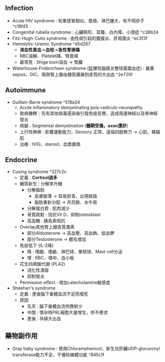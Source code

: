 ## Infection
- Acute HIV syndrome : 和重感冒相似，發燒、淋巴腫大、有不明疹子 ^c18f45
- Congenital rubella syndrome : 心臟畸形、耳聾、白內障、小頭症 ^c38b24
- Fitz-Hugh-Cutis syndrome : 由性病引起的腹膜炎、肝周圍炎 ^ec3f3f
- Hemolytic-Uremic Syndrome ^d5d267
	- **溶血性貧血**->**血栓**->**急性腎損傷**
	- RBC溶解、Platelet降、腎衰竭
	- 最常見 : Shiga toxin溶血 -> 腎臟
- Waterhouse-Friderichsen syndrome (猛爆性腦膜炎雙球菌菌血症) : 嚴重sepsis、DIC、兩側腎上腺由髓質擴展到皮質的大出血 ^2e720f
## Autoimmune
- Guillain-Barre syndrome ^518a34
	- Acute inflammatory demyelinating poly-radiculo-neuropathy
	- 致病機轉：先有其他病毒感染後引發免疫反應，造成周邊神經以及脊神經發炎
	- 病變 : Segmental demyelination (**髓鞘受傷，axon還好**)
	- 上行性麻痹 : 影響運動能力，Sensory 正常，遠端四肢無力 -> 心肌、橫膈肌
	- 治療 : IVIG、steroid、血漿置換
## Endocrine
- Cusing syndrome ^327c2c
	- 定義 : **Cortisol過多**
	- 糖質新生 : 分解來升糖
		- 分解脂肪
			- 皮膚變薄 -> 容易瘀青、出現紋路
			- 脂肪重新分配 -> 月亮臉、水牛肩
		- 分解蛋白質 : 肌肉減少
		- 骨質疏鬆 : 拮抗Vit D、抑制osteoblast
		- 高血糖 : 胰島素阻抗
	- Overlap其他腎上腺皮質激素
		- 部分Aldosterone -> 高血壓、高血鈉、低血鉀
		- 部分Testosterone -> 體毛增加
	- 免疫低下 (IL-2降)
		- 降 : 嗜酸、嗜鹼、淋巴球、單核球、Mast cell分泌
		- 增 : RBC、嗜中、血小板
	- 花生四烯酸代謝 (PLA2)
		- 消化性潰瘍
		- 抑制發炎
	- Permission effect : 增加catecholamine敏感度
- Sheehan's syndrome
	- 定義 : 產後腦下垂體血流不足而壞死
	- 原因
		- 先天 : 腦下垂體血流供應較少
		- 中間 : 懷孕時PRL細胞大量增生，供不應求
		- 產後 : 孕婦大出血
## 藥物副作用
- Gray baby syndrome : 使用Chloramphenicol，新生兒肝臟UDP-glucuronyl transferase能力不足，干擾粒線體功能 ^845c1f